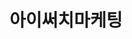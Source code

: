 ---
id: 8
title: 아이써치마케팅
caption: 국내 최대 인스타그램 광고실행사
url: https://leaderscpa.com/merchant/isearch/
category: Web
role: My part - 100%
device: PC, Mobile
size: small
---